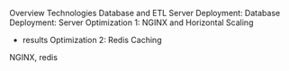 Overview
Technologies
Database and ETL
Server
Deployment: Database
Deployment: Server
Optimization 1: NGINX and Horizontal Scaling
- results
Optimization 2: Redis Caching

NGINX, redis